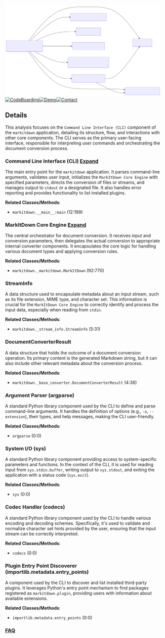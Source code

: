 ![Diagram representation](./Command_Line_Interface_CLI_.svg)
[![CodeBoarding](https://img.shields.io/badge/Generated%20by-CodeBoarding-9cf?style=flat-square)](https://github.com/CodeBoarding/GeneratedOnBoardings)[![Demo](https://img.shields.io/badge/Try%20our-Demo-blue?style=flat-square)](https://www.codeboarding.org/demo)[![Contact](https://img.shields.io/badge/Contact%20us%20-%20contact@codeboarding.org-lightgrey?style=flat-square)](mailto:contact@codeboarding.org)

## Details

This analysis focuses on the `Command Line Interface (CLI)` component of the `markitdown` application, detailing its structure, flow, and interactions with other core components. The CLI serves as the primary user-facing interface, responsible for interpreting user commands and orchestrating the document conversion process.

### Command Line Interface (CLI) [Expand](./Command_Line_Interface_CLI_.md)
The main entry point for the `markitdown` application. It parses command-line arguments, validates user input, initializes the `MarkItDown Core Engine` with specified parameters, directs the conversion of files or streams, and manages output to `stdout` or a designated file. It also handles error reporting and provides functionality to list installed plugins.


**Related Classes/Methods**:

- `markitdown.__main__:main` (12:199)


### MarkItDown Core Engine [Expand](./MarkItDown_Core_Engine.md)
The central orchestrator for document conversion. It receives input and conversion parameters, then delegates the actual conversion to appropriate internal converter components. It encapsulates the core logic for handling various document types and applying conversion rules.


**Related Classes/Methods**:

- `markitdown._markitdown.MarkItDown` (92:770)


### StreamInfo
A data structure used to encapsulate metadata about an input stream, such as its file extension, MIME type, and character set. This information is crucial for the `MarkItDown Core Engine` to correctly identify and process the input data, especially when reading from `stdin`.


**Related Classes/Methods**:

- `markitdown._stream_info.StreamInfo` (5:31)


### DocumentConverterResult
A data structure that holds the outcome of a document conversion operation. Its primary content is the generated Markdown string, but it can also include other relevant metadata about the conversion process.


**Related Classes/Methods**:

- `markitdown._base_converter.DocumentConverterResult` (4:38)


### Argument Parser (argparse)
A standard Python library component used by the CLI to define and parse command-line arguments. It handles the definition of options (e.g., `-o`, `--extension`), their types, and help messages, making the CLI user-friendly.


**Related Classes/Methods**:

- `argparse` (0:0)


### System I/O (sys)
A standard Python library component providing access to system-specific parameters and functions. In the context of the CLI, it is used for reading input from `sys.stdin.buffer`, writing output to `sys.stdout`, and exiting the application with a status code (`sys.exit`).


**Related Classes/Methods**:

- `sys` (0:0)


### Codec Handler (codecs)
A standard Python library component used by the CLI to handle various encoding and decoding schemes. Specifically, it's used to validate and normalize character set hints provided by the user, ensuring that the input stream can be correctly interpreted.


**Related Classes/Methods**:

- `codecs` (0:0)


### Plugin Entry Point Discoverer (importlib.metadata.entry_points)
A component used by the CLI to discover and list installed third-party plugins. It leverages Python's entry point mechanism to find packages registered as `markitdown.plugin`, providing users with information about available extensions.


**Related Classes/Methods**:

- `importlib.metadata.entry_points` (0:0)




### [FAQ](https://github.com/CodeBoarding/GeneratedOnBoardings/tree/main?tab=readme-ov-file#faq)